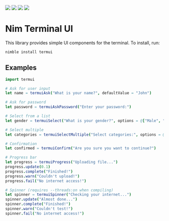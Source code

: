 ![](https://img.shields.io/badge/status-beta-orange)
![](https://img.shields.io/badge/windows-✓-green)
![](https://img.shields.io/badge/mac-✓-green)
![](https://img.shields.io/badge/linux-%3F-lightgray)

# Nim Terminal UI

This library provides simple UI components for the terminal. To install, run:

```sh
nimble install termui
```

## Examples

```nim
import termui

# Ask for user input
let name = termuiAsk("What is your name?", defaultValue = "John")

# Ask for password
let password = termuiAskPassword("Enter your password:")

# Select from a list
let gender = termuiSelect("What is your gender?", options = @["Male", "Female"])

# Select multiple
let categories = termuiSelectMultiple("Select categories:", options = @["Games", "Productivity", "Utilities"])

# Confirmation
let confirmed = termuiConfirm("Are you sure you want to continue?")

# Progress bar
let progress = termuiProgress("Uploading file...")
progress.update(0.1)
progress.complete("Finished!")
progress.warn("Couldn't upload!")
progress.fail("No internet access!")

# Spinner (requires --threads:on when compiling)
let spinner = termuiSpinner("Checking your internet...")
spinner.update("Almost done...")
spinner.complete("Finished!")
spinner.warn("Couldn't test!")
spinner.fail("No internet access!")
```
